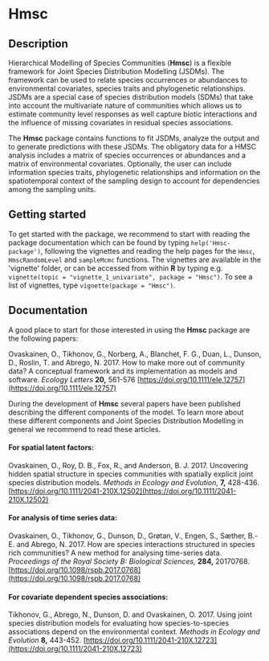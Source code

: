 # Hmsc

## Description

Hierarchical Modelling of Species Communities (**Hmsc**) is a flexible
framework for Joint Species Distribution Modelling (JSDMs). The
framework can be used to relate species occurrences or abundances to
environmental covariates, species traits and phylogenetic
relationships. JSDMs are a special case of species distribution models
(SDMs) that take into account the multivariate nature of communities
which allows us to estimate community level responses as well capture
biotic interactions and the influence of missing covariates in
residual species associations.

The **Hmsc** package contains functions to fit JSDMs, analyze the
output and to generate predictions with these JSDMs. The obligatory
data for a HMSC analysis includes a matrix of species occurrences or
abundances and a matrix of environmental covariates. Optionally, the
user can include information species traits, phylogenetic
relationships and information on the spatiotemporal context of the
sampling design to account for dependencies among the sampling units.

## Getting started

To get started with the package, we recommend to start with reading
the package documentation which can be found by typing
`help('Hmsc-package')`, following the vignettes and reading the help
pages for the `Hmsc`, `HmscRandomLevel` and `sampleMcmc`
functions. The vignettes are available in the 'vignette' folder, or
can be accessed from within **R** by typing e.g. `vignette(topic =
"vignette_1_univariate", package = "Hmsc")`. To see a list of
vignettes, type `vignette(package = "Hmsc")`.

## Documentation

A good place to start for those interested in using the **Hmsc**
package are the following papers:

Ovaskainen, O., Tikhonov, G., Norberg, A., Blanchet, F. G., Duan, L.,
Dunson, D., Roslin, T. and Abrego, N. 2017. How to make more out of
community data? A conceptual framework and its implementation as
models and software. _Ecology Letters_ **20,** 561-576
[https://doi.org/10.1111/ele.12757](https://doi.org/10.1111/ele.12757)

During the development of **Hmsc** several papers have been published
describing the different components of the model. To learn more about
these different components and Joint Species Distribution Modelling in
general we recommend to read these articles.

#### For spatial latent factors:

Ovaskainen, O., Roy, D. B., Fox, R., and Anderson,
B. J. 2017. Uncovering hidden spatial structure in species communities
with spatially explicit joint species distribution models.  _Methods
in Ecology and Evolution,_ **7,** 428-436.
[https://doi.org/10.1111/2041-210X.12502](https://doi.org/10.1111/2041-210X.12502)

#### For analysis of time series data:

Ovaskainen, O., Tikhonov, G., Dunson, D., Grøtan, V., Engen, S.,
Sæther, B.-E. and Abrego, N. 2017. How are species interactions
structured in species rich communities? A new method for analysing
time-series data. _Proceedings of the Royal Society B: Biological
Sciences,_ **284,** 20170768.
[https://doi.org/10.1098/rspb.2017.0768](https://doi.org/10.1098/rspb.2017.0768)

#### For covariate dependent species associations:

Tikhonov, G., Abrego, N., Dunson, D. and Ovaskainen, O. 2017. Using
joint species distribution models for evaluating how
species-to-species associations depend on the environmental
context. _Methods in Ecology and Evolution_ **8,** 443-452.
[https://doi.org/10.1111/2041-210X.12723](https://doi.org/10.1111/2041-210X.12723)
